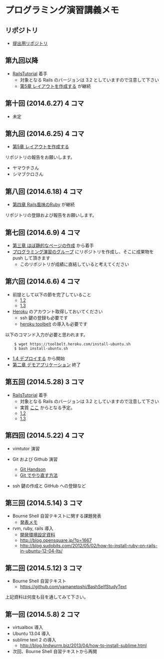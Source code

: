 プログラミング演習講義メモ
=========================

## リポジトリ

- [提出用リポジトリ](https://github.com/DevelopmentPractice201405/DevelopmentPractice201405/blob/master/ripositories.md)

## 第九回以降

- [RailsTutorial](http://railstutorial.jp) 着手
  - 対象となる Rails のバージョンは 3.2 としていますので注意して下さい
  - [第5章 レイアウトを作成する](http://railstutorial.jp/chapters/filling-in-the-layout?version=3.2#top) が継続

## 第十回 (2014.6.27) 4 コマ

- 未定

## 第九回 (2014.6.25) 4 コマ

- [第5章 レイアウトを作成する](http://railstutorial.jp/chapters/filling-in-the-layout?version=3.2#top)

リポジトリの報告をお願いします。

- ヤマウチさん
- シマブクロさん

## 第八回 (2014.6.18) 4 コマ

- [第四章 Rails風味のRuby](http://railstutorial.jp/chapters/rails-flavored-ruby?version=3.2#top) が継続

リポジトリの登録および報告をお願いします。

## 第七回 (2014.6.9) 4 コマ

- [第三章 ほぼ静的なページの作成](http://railstutorial.jp/chapters/static-pages?version=3.2#top) から着手
- [プログラミング演習のグループ](https://github.com/DevelopmentPractice201405) にリポジトリを作成し、そこに成果物を push して頂きます
  - このリポジトリが成績に直結していると考えてください

## 第六回 (2014.6.6) 4 コマ

- 前提として以下の節を完了していること
  - [1.2](http://railstutorial.jp/chapters/beginning?version=3.2#sec-the_first_application)
  - [1.3](http://railstutorial.jp/chapters/beginning?version=3.2#sec-version_control)
- [Heroku](http://www.heroku.com) のアカウント取得しておいてください
  - ssh 鍵の登録も必要です
  - [heroku toolbelt](http://toolbelt.heroku.com) の導入も必要です

以下のコマンド入力が必要と思われます。

        $ wget https://toolbelt.heroku.com/install-ubuntu.sh
        $ bash install-ubuntu.sh

- [1.4 デプロイする](http://railstutorial.jp/chapters/beginning?version=3.2#sec-deploying) から開始
- [第二章 デモアプリケーション](http://railstutorial.jp/chapters/a-demo-app?version=3.2#top) 終了


## 第五回 (2014.5.28) 3 コマ

- [RailsTutorial](http://railstutorial.jp) 着手
  - 対象となる Rails のバージョンは 3.2 としていますので注意して下さい
  - 実質 [ここ](http://railstutorial.jp/chapters/beginning?version=3.2#sec-the_first_application) からとなる予定。
  - [1.2](http://railstutorial.jp/chapters/beginning?version=3.2#sec-the_first_application)
  - [1.3](http://railstutorial.jp/chapters/beginning?version=3.2#sec-version_control)

## 第四回 (2014.5.22) 4 コマ

- vimtutor 演習
- Git および Github 演習
  - [Git Handson](https://github.com/yamanetoshi/Git-Handson/blob/master/tutorial.md)
  - [Git でやり直す方法](https://github.com/yamanetoshi/Git-Handson/blob/master/retry.md)

- ssh 鍵の作成と GitHub への登録など

## 第三回 (2014.5.14) 3 コマ

- Bourne Shell 自習テキストに関する課題発表
  - [発表メモ](./20140514.md) 
- rvm, ruby, rails 導入
  - [開発環境設定資料](https://github.com/DevelopmentPractice201308/material/blob/master/installation.md)
  - http://blog.opensquare.jp/?p=1667
  - http://blog.sudobits.com/2012/05/02/how-to-install-ruby-on-rails-in-ubuntu-12-04-lts/

## 第二回 (2014.5.12) 3 コマ

- Bourne Shell 自習テキスト
  - https://github.com/yamanetoshi/BashSelfStudyText

上記資料は何度も目を通してみて下さい。

## 第一回 (2014.5.8) 2 コマ

- virtualbox 導入
- Ubuntu 13.04 導入
- sublime text 2 の導入
  - http://blog.lindwurm.biz/2013/04/how-to-install-sublime.html
- 次回、Bourne Shell 自習テキストから再開

